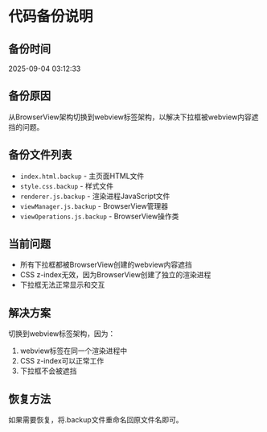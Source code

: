 # 代码备份说明

## 备份时间
2025-09-04 03:12:33

## 备份原因
从BrowserView架构切换到webview标签架构，以解决下拉框被webview内容遮挡的问题。

## 备份文件列表
- `index.html.backup` - 主页面HTML文件
- `style.css.backup` - 样式文件
- `renderer.js.backup` - 渲染进程JavaScript文件
- `viewManager.js.backup` - BrowserView管理器
- `viewOperations.js.backup` - BrowserView操作类

## 当前问题
- 所有下拉框都被BrowserView创建的webview内容遮挡
- CSS z-index无效，因为BrowserView创建了独立的渲染进程
- 下拉框无法正常显示和交互

## 解决方案
切换到webview标签架构，因为：
1. webview标签在同一个渲染进程中
2. CSS z-index可以正常工作
3. 下拉框不会被遮挡

## 恢复方法
如果需要恢复，将.backup文件重命名回原文件名即可。
